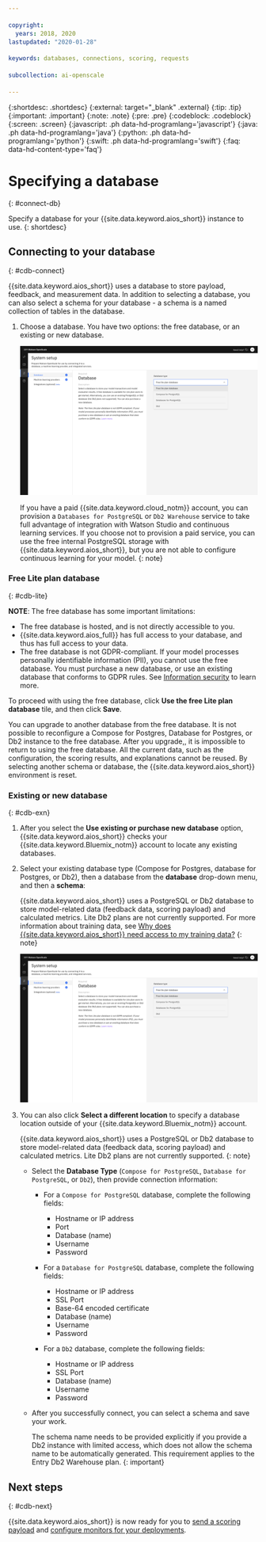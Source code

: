 ```yaml
---

copyright:
  years: 2018, 2020
lastupdated: "2020-01-28"

keywords: databases, connections, scoring, requests

subcollection: ai-openscale

---
```


{:shortdesc: .shortdesc}
{:external: target="_blank" .external}
{:tip: .tip}
{:important: .important}
{:note: .note}
{:pre: .pre}
{:codeblock: .codeblock}
{:screen: .screen}
{:javascript: .ph data-hd-programlang='javascript'}
{:java: .ph data-hd-programlang='java'}
{:python: .ph data-hd-programlang='python'}
{:swift: .ph data-hd-programlang='swift'}
{:faq: data-hd-content-type='faq'}

# Specifying a database
{: #connect-db}

Specify a database for your {{site.data.keyword.aios_short}} instance to use.
{: shortdesc}

## Connecting to your database
{: #cdb-connect}

{{site.data.keyword.aios_short}} uses a database to store payload, feedback, and measurement data. In addition to selecting a database, you can also select a schema for your database - a schema is a named collection of tables in the database.

1.  Choose a database. You have two options: the free database, or an existing or new database.

    ![Select your database screen displays with two options to use the free lite plan or use an existing database](images/cloud-gs-set-lite-db2.png)

    If you have a paid {{site.data.keyword.cloud_notm}} account, you can provision a `Databases for PostgreSQL` or `Db2 Warehouse` service to take full advantage of integration with Watson Studio and continuous learning services. If you choose not to provision a paid service, you can use the free internal PostgreSQL storage with {{site.data.keyword.aios_short}}, but you are not able to configure continuous learning for your model.
    {: note}

### Free Lite plan database
{: #cdb-lite}

**NOTE**: The free database has some important limitations:

- The free database is hosted, and is not directly accessible to you.
- {{site.data.keyword.aios_full}} has full access to your database, and thus has full access to your data.
- The free database is not GDPR-compliant. If your model processes personally identifiable information (PII), you cannot use the free database. You must purchase a new database, or use an existing database that conforms to GDPR rules. See [Information security](/docs/services/ai-openscale?topic=ai-openscale-is-ov) to learn more.

To proceed with using the free database, click **Use the free Lite plan database** tile, and then click **Save**.

You can upgrade to another database from the free database. It is not possible to reconfigure a Compose for Postgres, Database for Postgres, or Db2 instance to the free database. After you upgrade,, it is impossible to return to using the free database. All the current data, such as the configuration, the scoring results, and explanations cannot be reused. By selecting another schema or database, the {{site.data.keyword.aios_short}} environment is reset.



### Existing or new database
{: #cdb-exn}

1.  After you select the **Use existing or purchase new database** option, {{site.data.keyword.aios_short}} checks your {{site.data.keyword.Bluemix_notm}} account to locate any existing databases.

1.  Select your existing database type (Compose for Postgres, database for Postgres, or Db2), then a database from the **database** drop-down menu, and then a **schema**:

    {{site.data.keyword.aios_short}} uses a PostgreSQL or Db2 database to store model-related data (feedback data, scoring payload) and calculated metrics. Lite Db2 plans are not currently supported. For more information about training data, see [Why does {{site.data.keyword.aios_short}} need access to my training data?](/docs/services/ai-openscale?topic=ai-openscale-trainingdata#trainingdata)
    {: note}

    ![Select your database screen displays with fields for you to enter database type, database name and schema.](images/cloud-gs-set-lite-db2.png)

1.  You can also click **Select a different location** to specify a database location outside of your {{site.data.keyword.Bluemix_notm}} account.

    {{site.data.keyword.aios_short}} uses a PostgreSQL or Db2 database to store model-related data (feedback data, scoring payload) and calculated metrics. Lite Db2 plans are not currently supported.
    {: note}

    - Select the **Database Type** (`Compose for PostgreSQL`, `Database for PostgreSQL`, or `Db2`), then provide connection information:

        - For a `Compose for PostgreSQL` database, complete the following fields:

            - Hostname or IP address
            - Port
            - Database (name)
            - Username
            - Password

        - For a `Database for PostgreSQL` database, complete the following fields:

            - Hostname or IP address
            - SSL Port
            - Base-64 encoded certificate
            - Database (name)
            - Username
            - Password

        - For a `Db2` database, complete the following fields:

            - Hostname or IP address
            - SSL Port
            - Database (name)
            - Username
            - Password

    - After you successfully connect, you can select a schema and save your work.

      The schema name needs to be provided explicitly if you provide a Db2 instance with limited access, which does not allow the schema name to be automatically generated. This requirement applies to the Entry Db2 Warehouse plan.
      {: important}

## Next steps
{: #cdb-next}

{{site.data.keyword.aios_short}} is now ready for you to [send a scoring payload](/docs/services/ai-openscale?topic=ai-openscale-cdb-score) and [configure monitors for your deployments](/docs/services/ai-openscale?topic=ai-openscale-mo-config).
